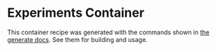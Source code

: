# Experiments Container

This container recipe was generated with the commands shown in [the generate docs](https://expfactory.github.io/expfactory/generate.html).  See them for building and usage.
